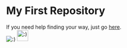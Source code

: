 # My First Repository
If you need help finding your way, just go [here](https://github.com/gosoccerboy5/gosoccerboy5.github.io/wiki/Roadmap).  
![:)](https://en.scratch-wiki.info/w/images/Meow.png)
<img src="https://raw.githubusercontent.com/gosoccerboy5/gosoccerboy5.github.io/main/resources/Cat-a(1).png" alt=":)" width="30"/>
